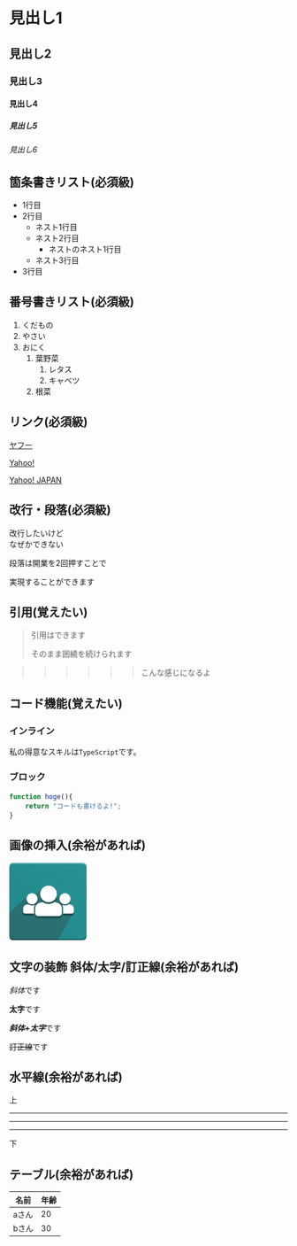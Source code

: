 # 見出し1

## 見出し2

### 見出し3

#### 見出し4

##### 見出し5

###### 見出し6


## 箇条書きリスト(必須級)

- 1行目
- 2行目
  - ネスト1行目
  - ネスト2行目
    - ネストのネスト1行目
  - ネスト3行目
- 3行目

## 番号書きリスト(必須級)

1.  くだもの
2.  やさい
3.  おにく
    1. 葉野菜
        1. レタス
        2. キャベツ
    2. 根菜

## リンク(必須級)

[yahoo]: https://yahoo.co.jp

[ヤフー][yahoo]

[Yahoo!][yahoo]

[Yahoo! JAPAN][yahoo]

## 改行・段落(必須級)

改行したいけど  
なぜかできない

段落は開業を2回押すことで

実現することができます

## 引用(覚えたい)

> 引用はできます  
> 
> そのまま囲繞を続けられます

>>>>>> こんな感じになるよ

## コード機能(覚えたい)

### インライン

私の得意なスキルは`TypeScript`です。

### ブロック

```javascript
function hoge(){
	return "コードも書けるよ!";
}
```

## 画像の挿入(余裕があれば)

![hr_icon](hr/static/description/icon.png)

## 文字の装飾 斜体/太字/訂正線(余裕があれば)

*斜体*です

**太字**です

***斜体+太字***です

~~訂正線~~です

## 水平線(余裕があれば)

上

---
***
____

下

## テーブル(余裕があれば)

名前|年齢
-|-
aさん|20
bさん|30

